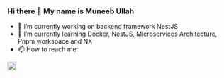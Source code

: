 ### Hi there 👋 My name is Muneeb Ullah

- 🔭 I’m currently working on backend framework NestJS
- 🌱 I’m currently learning Docker, NestJS, Microservices Architecture, Pnpm workspace and NX
- 📫 How to reach me: 

<a href="https://www.linkedin.com/in/muneeb-ullah-a988061b4"><img src=https://content.linkedin.com/content/dam/me/business/en-us/amp/brand-site/v2/bg/LI-Bug.svg.original.svg height="20px"/><a/>
